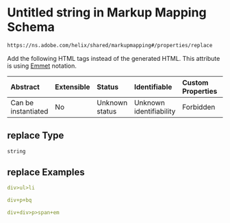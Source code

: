 # Untitled string in Markup Mapping Schema

```txt
https://ns.adobe.com/helix/shared/markupmapping#/properties/replace
```

Add the following HTML tags instead of the generated HTML. This attribute is using [Emmet](https://emmet.io) notation.

| Abstract            | Extensible | Status         | Identifiable            | Custom Properties | Additional Properties | Access Restrictions | Defined In                                                                     |
| :------------------ | :--------- | :------------- | :---------------------- | :---------------- | :-------------------- | :------------------ | :----------------------------------------------------------------------------- |
| Can be instantiated | No         | Unknown status | Unknown identifiability | Forbidden         | Allowed               | none                | [markupmapping.schema.json*](markupmapping.schema.json "open original schema") |

## replace Type

`string`

## replace Examples

```yaml
div>ul>li

```

```yaml
div+p+bq

```

```yaml
div+div>p>span+em

```
